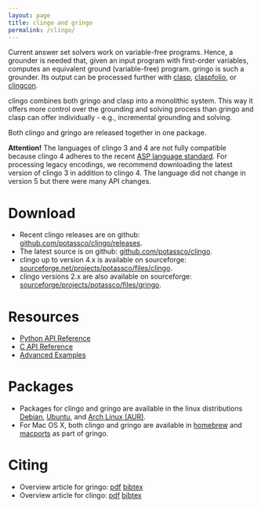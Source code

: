 ```yaml
---
layout: page
title: clingo and gringo
permalink: /clingo/
---
```


Current answer set solvers work on variable-free programs.
Hence, a grounder is needed that, given an input program with first-order variables, computes an equivalent ground (variable-free) program.
gringo is such a grounder.
Its output can be processed further with [clasp](/clasp/), [claspfolio](/claspfolio/), or [clingcon](/clingcon/).

clingo combines both gringo and clasp into a monolithic system.
This way it offers more control over the grounding and solving process than gringo and clasp can offer individually - e.g., incremental grounding and solving.

Both clingo and gringo are released together in one package.

**Attention!** The languages of clingo 3 and 4 are not fully compatible because clingo 4 adheres to the recent [ASP language standard](https://www.mat.unical.it/aspcomp2013/ASPStandardization).
For processing legacy encodings, we recommend downloading the latest version of clingo 3 in addition to clingo 4.
The language did not change in version 5 but there were many API changes.

# Download

- Recent clingo releases are on github: [github.com/potassco/clingo/releases](https://github.com/potassco/clingo/releases).
- The latest source is on github: [github.com/potassco/clingo](https://github.com/potassco/clingo).
- clingo up to version 4.x is available on sourceforge: [sourceforge.net/projects/potassco/files/clingo](https://sourceforge.net/projects/potassco/files/clingo/).
- clingo versions 2.x are also available on sourceforge: [sourceforge/projects/potassco/files/gringo](https://sourceforge.net/projects/potassco/files/gringo/).

# Resources

- [Python API Reference](/clingo/python-api/current/clingo.html)
- [C API Reference](/clingo/c-api/current/)
- [Advanced Examples](/clingo/examples/)

# Packages

- Packages for clingo and gringo are available in the linux distributions
[Debian](https://www.debian.org/),
[Ubuntu](http://www.ubuntu.com/), and
[Arch Linux (AUR)](https://aur.archlinux.org/).
- For Mac OS X, both clingo and gringo are available in
[homebrew](http://brew.sh/) and
[macports](https://www.macports.org/)
as part of gringo.

# Citing

- Overview article for gringo:
[pdf](http://www.cs.uni-potsdam.de/wv/pdfformat/gekakosc11a.pdf)
[bibtex](http://www.cs.uni-potsdam.de/wv/bibtex/gekakosc11a.bib)
- Overview article for clingo:
[pdf](http://www.cs.uni-potsdam.de/wv/pdfformat/gekakasc14b.pdf)
[bibtex](http://www.cs.uni-potsdam.de/wv/bibtex/gekakasc14b.bib)

